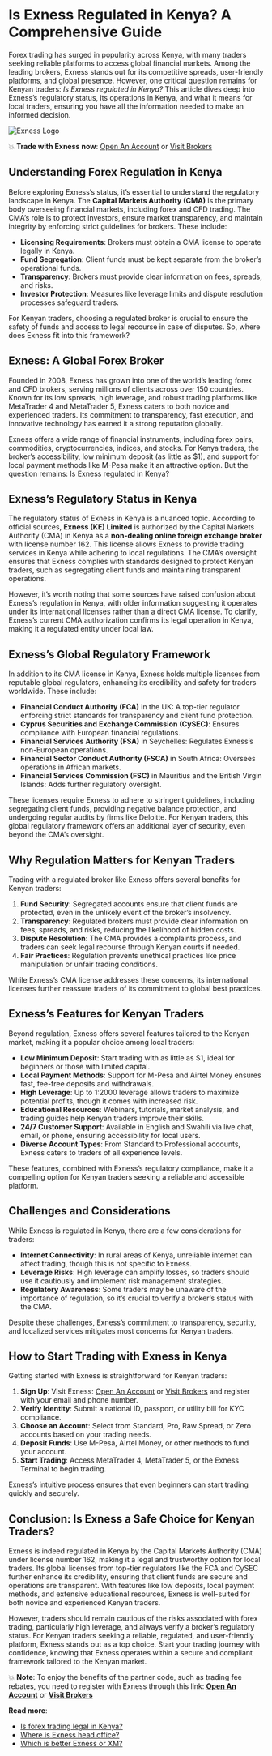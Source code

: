 # Is Exness Regulated in Kenya? A Comprehensive Guide

Forex trading has surged in popularity across Kenya, with many traders seeking reliable platforms to access global financial markets. Among the leading brokers, Exness stands out for its competitive spreads, user-friendly platforms, and global presence. However, one critical question remains for Kenyan traders: *Is Exness regulated in Kenya?* This article dives deep into Exness’s regulatory status, its operations in Kenya, and what it means for local traders, ensuring you have all the information needed to make an informed decision.

![Exness Logo](https://d3dpet1g0ty5ed.cloudfront.net/EN_AF_625k_traders_choose_Exness_800x800.png)

💥 **Trade with Exness now**: [Open An Account](https://one.exnesstrack.org/boarding/sign-up/a/89rj8di4n7) or [Visit Brokers](https://one.exnesstrack.org/a/89rj8di4n7)

## Understanding Forex Regulation in Kenya

Before exploring Exness’s status, it’s essential to understand the regulatory landscape in Kenya. The **Capital Markets Authority (CMA)** is the primary body overseeing financial markets, including forex and CFD trading. The CMA’s role is to protect investors, ensure market transparency, and maintain integrity by enforcing strict guidelines for brokers. These include:

- **Licensing Requirements**: Brokers must obtain a CMA license to operate legally in Kenya.
- **Fund Segregation**: Client funds must be kept separate from the broker’s operational funds.
- **Transparency**: Brokers must provide clear information on fees, spreads, and risks.
- **Investor Protection**: Measures like leverage limits and dispute resolution processes safeguard traders.

For Kenyan traders, choosing a regulated broker is crucial to ensure the safety of funds and access to legal recourse in case of disputes. So, where does Exness fit into this framework?

## Exness: A Global Forex Broker

Founded in 2008, Exness has grown into one of the world’s leading forex and CFD brokers, serving millions of clients across over 150 countries. Known for its low spreads, high leverage, and robust trading platforms like MetaTrader 4 and MetaTrader 5, Exness caters to both novice and experienced traders. Its commitment to transparency, fast execution, and innovative technology has earned it a strong reputation globally.

Exness offers a wide range of financial instruments, including forex pairs, commodities, cryptocurrencies, indices, and stocks. For Kenya traders, the broker’s accessibility, low minimum deposit (as little as $1), and support for local payment methods like M-Pesa make it an attractive option. But the question remains: Is Exness regulated in Kenya?

## Exness’s Regulatory Status in Kenya

The regulatory status of Exness in Kenya is a nuanced topic. According to official sources, **Exness (KE) Limited** is authorized by the Capital Markets Authority (CMA) in Kenya as a **non-dealing online foreign exchange broker** with license number 162. This license allows Exness to provide trading services in Kenya while adhering to local regulations. The CMA’s oversight ensures that Exness complies with standards designed to protect Kenyan traders, such as segregating client funds and maintaining transparent operations.

However, it’s worth noting that some sources have raised confusion about Exness’s regulation in Kenya, with older information suggesting it operates under its international licenses rather than a direct CMA license. To clarify, Exness’s current CMA authorization confirms its legal operation in Kenya, making it a regulated entity under local law.

## Exness’s Global Regulatory Framework

In addition to its CMA license in Kenya, Exness holds multiple licenses from reputable global regulators, enhancing its credibility and safety for traders worldwide. These include:

- **Financial Conduct Authority (FCA)** in the UK: A top-tier regulator enforcing strict standards for transparency and client fund protection.
- **Cyprus Securities and Exchange Commission (CySEC)**: Ensures compliance with European financial regulations.
- **Financial Services Authority (FSA)** in Seychelles: Regulates Exness’s non-European operations.
- **Financial Sector Conduct Authority (FSCA)** in South Africa: Oversees operations in African markets.
- **Financial Services Commission (FSC)** in Mauritius and the British Virgin Islands: Adds further regulatory oversight.

These licenses require Exness to adhere to stringent guidelines, including segregating client funds, providing negative balance protection, and undergoing regular audits by firms like Deloitte. For Kenyan traders, this global regulatory framework offers an additional layer of security, even beyond the CMA’s oversight.

## Why Regulation Matters for Kenyan Traders

Trading with a regulated broker like Exness offers several benefits for Kenyan traders:

1. **Fund Security**: Segregated accounts ensure that client funds are protected, even in the unlikely event of the broker’s insolvency.
2. **Transparency**: Regulated brokers must provide clear information on fees, spreads, and risks, reducing the likelihood of hidden costs.
3. **Dispute Resolution**: The CMA provides a complaints process, and traders can seek legal recourse through Kenyan courts if needed.
4. **Fair Practices**: Regulation prevents unethical practices like price manipulation or unfair trading conditions.

While Exness’s CMA license addresses these concerns, its international licenses further reassure traders of its commitment to global best practices.

## Exness’s Features for Kenyan Traders

Beyond regulation, Exness offers several features tailored to the Kenyan market, making it a popular choice among local traders:

- **Low Minimum Deposit**: Start trading with as little as $1, ideal for beginners or those with limited capital.
- **Local Payment Methods**: Support for M-Pesa and Airtel Money ensures fast, fee-free deposits and withdrawals.
- **High Leverage**: Up to 1:2000 leverage allows traders to maximize potential profits, though it comes with increased risk.
- **Educational Resources**: Webinars, tutorials, market analysis, and trading guides help Kenyan traders improve their skills.
- **24/7 Customer Support**: Available in English and Swahili via live chat, email, or phone, ensuring accessibility for local users.
- **Diverse Account Types**: From Standard to Professional accounts, Exness caters to traders of all experience levels.

These features, combined with Exness’s regulatory compliance, make it a compelling option for Kenyan traders seeking a reliable and accessible platform.

## Challenges and Considerations

While Exness is regulated in Kenya, there are a few considerations for traders:

- **Internet Connectivity**: In rural areas of Kenya, unreliable internet can affect trading, though this is not specific to Exness.
- **Leverage Risks**: High leverage can amplify losses, so traders should use it cautiously and implement risk management strategies.
- **Regulatory Awareness**: Some traders may be unaware of the importance of regulation, so it’s crucial to verify a broker’s status with the CMA.

Despite these challenges, Exness’s commitment to transparency, security, and localized services mitigates most concerns for Kenyan traders.

## How to Start Trading with Exness in Kenya

Getting started with Exness is straightforward for Kenyan traders:

1. **Sign Up**: Visit Exness: [Open An Account](https://one.exnesstrack.org/boarding/sign-up/a/89rj8di4n7) or [Visit Brokers](https://one.exnesstrack.org/a/89rj8di4n7) and register with your email and phone number.
2. **Verify Identity**: Submit a national ID, passport, or utility bill for KYC compliance.
3. **Choose an Account**: Select from Standard, Pro, Raw Spread, or Zero accounts based on your trading needs.
4. **Deposit Funds**: Use M-Pesa, Airtel Money, or other methods to fund your account.
5. **Start Trading**: Access MetaTrader 4, MetaTrader 5, or the Exness Terminal to begin trading.

Exness’s intuitive process ensures that even beginners can start trading quickly and securely.

## Conclusion: Is Exness a Safe Choice for Kenyan Traders?

Exness is indeed regulated in Kenya by the Capital Markets Authority (CMA) under license number 162, making it a legal and trustworthy option for local traders. Its global licenses from top-tier regulators like the FCA and CySEC further enhance its credibility, ensuring that client funds are secure and operations are transparent. With features like low deposits, local payment methods, and extensive educational resources, Exness is well-suited for both novice and experienced Kenyan traders.

However, traders should remain cautious of the risks associated with forex trading, particularly high leverage, and always verify a broker’s regulatory status. For Kenyan traders seeking a reliable, regulated, and user-friendly platform, Exness stands out as a top choice. Start your trading journey with confidence, knowing that Exness operates within a secure and compliant framework tailored to the Kenyan market.

💥 **Note**: To enjoy the benefits of the partner code, such as trading fee rebates, you need to register with Exness through this link: **[Open An Account](https://one.exnesstrack.org/boarding/sign-up/a/89rj8di4n7)** or **[Visit Brokers](https://one.exnesstrack.org/a/89rj8di4n7)**

**Read more**:
- [Is forex trading legal in Kenya?](https://github.com/MarryMTP/Exness/blob/main/Is%20Forex%20Trading%20Legal%20In%20Kenya%3F%20A%20Comprehensive%20Guide.md)
- [Where is Exness head office?](https://github.com/MarryMTP/Exness/blob/main/Where%20Is%20Exness%20Head%20Office%3F.md)
- [Which is better Exness or XM?](https://github.com/MarryMTP/Exness/blob/main/Which%20is%20Better%3A%20Exness%20or%20XM%3F%20A%20Comprehensive%20Review.md)
